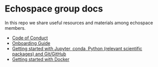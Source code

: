 # Echospace group docs

In this repo we share useful resources and materials among echospace members.

- [Code of Conduct](https://github.com/uw-echospace/group-docs/blob/main/coc.md)
- [Onboarding Guide](https://github.com/uw-echospace/group_docs/blob/main/Onboarding.md)
- [Getting started with Jupyter, conda, Python (relevant scientific packages) and Git/GitHub](conda_jupyterlab.md)
- [Getting started with Docker](docker.md)
